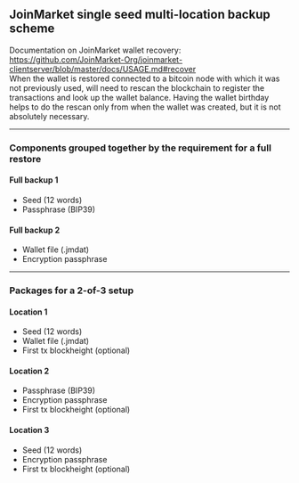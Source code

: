 ## JoinMarket single seed multi-location backup scheme
Documentation on JoinMarket wallet recovery: <https://github.com/JoinMarket-Org/joinmarket-clientserver/blob/master/docs/USAGE.md#recover>  
When the wallet is restored connected to a bitcoin node with which it was not previously used, will need to rescan the blockchain to register the transactions and look up the wallet balance. Having the wallet birthday helps to do the rescan only from when the wallet was created, but it is not absolutely necessary.

---
### Components grouped together by the requirement for a full restore
#### Full backup 1
* Seed (12 words)
* Passphrase (BIP39)
#### Full backup 2 
* Wallet file (.jmdat)
* Encryption passphrase

---
### Packages for a 2-of-3 setup
#### Location 1
- Seed (12 words)
- Wallet file (.jmdat)
- First tx blockheight (optional)

#### Location 2 
- Passphrase (BIP39)
- Encryption passphrase 
- First tx blockheight (optional)

#### Location 3
- Seed (12 words)
- Encryption passphrase
- First tx blockheight (optional)

